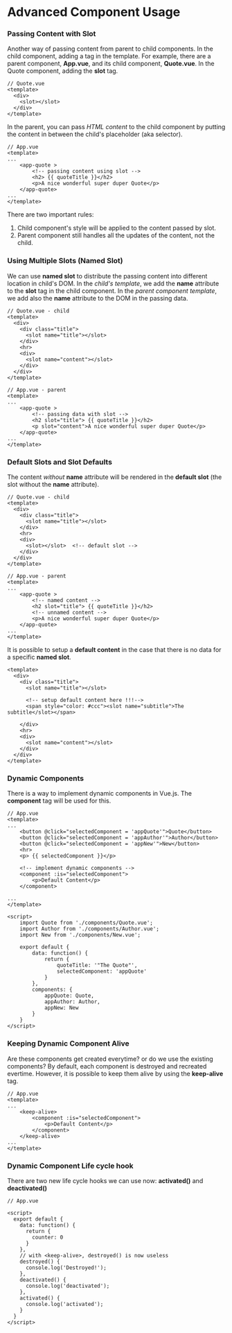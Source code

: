 # Advanced Component Usage

### Passing Content with Slot
Another way of passing content from parent to child components. In the child component, adding a **<slot></slot>** tag in the template. 
For example, there are a parent component, **App.vue**, and its child component, **Quote.vue**. In the Quote component, adding the **slot** tag.

```
// Quote.vue
<template>
  <div>
    <slot></slot>
  </div>
</template>

```

In the parent, you can pass *HTML content* to the child component by putting the content in between the child's placeholder (aka selector).

```
// App.vue
<template>
...
    <app-quote >
        <!-- passing content using slot -->
        <h2> {{ quoteTitle }}</h2>
        <p>A nice wonderful super duper Quote</p>
    </app-quote>
...
</template>
```
There are two important rules:
1. Child component's style will be applied to the content passed by slot.
2. Parent component still handles all the updates of the content, not the child.

### Using Multiple Slots (Named Slot)
We can use **named slot** to distribute the passing content into different location in child's DOM. 
In the *child's template*, we add the  **name** attribute to the **slot** tag in the child component. 
In the *parent component template*, we add also the **name** attribute to the DOM in the passing data.

```
// Quote.vue - child
<template>
  <div>
    <div class="title">
      <slot name="title"></slot>
    </div>
    <hr>
    <div>
      <slot name="content"></slot>
    </div>
  </div>
</template>

// App.vue - parent
<template>
...
    <app-quote >
        <!-- passing data with slot -->
        <h2 slot="title"> {{ quoteTitle }}</h2>
        <p slot="content">A nice wonderful super duper Quote</p>
    </app-quote>
...
</template>
```

### Default Slots and Slot Defaults
The content *without* **name** attribute will be rendered in the **default slot** (the slot without the **name** attribute).

```
// Quote.vue - child
<template>
  <div>
    <div class="title">
      <slot name="title"></slot>
    </div>
    <hr>
    <div>
      <slot></slot>  <!-- default slot -->
    </div>
  </div>
</template>

// App.vue - parent
<template>
...
    <app-quote >
        <!-- named content -->
        <h2 slot="title"> {{ quoteTitle }}</h2>
        <!-- unnamed content -->
        <p>A nice wonderful super duper Quote</p>
    </app-quote>
...
</template>
```
It is possible to setup a **default content** in the case that there is no data for a specific **named slot**.

```
<template>
  <div>
    <div class="title">
      <slot name="title"></slot>

      <!-- setup default content here !!!-->
      <span style="color: #ccc"><slot name="subtitle">The subtitle</slot></span>
    
    </div>
    <hr>
    <div>
      <slot name="content"></slot>
    </div>
  </div>
</template>
```

### Dynamic Components

There is a way to implement dynamic components in Vue.js. The **component** tag will be used for this.

```
// App.vue
<template>
...    
    <button @click="selectedComponent = 'appQuote'">Quote</button>
    <button @click="selectedComponent = 'appAuthor'">Author</button>
    <button @click="selectedComponent = 'appNew'">New</button>
    <hr>
    <p> {{ selectedComponent }}</p>
    
    <!-- implement dynamic components -->
    <component :is="selectedComponent">
        <p>Default Content</p>
    </component>
               
...
</template>

<script>
    import Quote from './components/Quote.vue';
    import Author from './components/Author.vue';
    import New from './components/New.vue';

    export default {
        data: function() {
            return {
                quoteTitle: '"The Quote"',
                selectedComponent: 'appQuote'
            }
        },
        components: {
            appQuote: Quote,
            appAuthor: Author,
            appNew: New
        }        
    }
</script>
```

### Keeping Dynamic Component Alive
Are these components get created everytime? or do we use the existing components? 
By default, each component is destroyed and recreated evertime. However, it is possible to keep them alive by using the **keep-alive** tag.

```
// App.vue
<template>
...
    <keep-alive>
        <component :is="selectedComponent">
            <p>Default Content</p>
        </component>
    </keep-alive>
...
</template>
```

### Dynamic Component Life cycle hook
There are two new life cycle hooks we can use now: **activated()** and **deactivated()**

```
// App.vue

<script>
  export default {
    data: function() {
      return {
        counter: 0
      }
    },
    // with <keep-alive>, destroyed() is now useless
    destroyed() {
      console.log('Destroyed!');
    },
    deactivated() {
      console.log('deactivated');
    },
    activated() {
      console.log('activated');
    }
  }
</script>
```